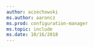 ```yaml
---
author: aczechowski
ms.author: aaroncz
ms.prod: configuration-manager
ms.topic: include
ms.date: 10/16/2018
---
```



